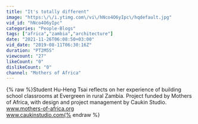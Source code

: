 ```yaml
---
title: "It's totally different"
image: "https:\/\/i.ytimg.com\/vi\/hNco4O6yIpc\/hqdefault.jpg"
vid_id: "hNco4O6yIpc"
categories: "People-Blogs"
tags: ["africa","zambia","architecture"]
date: "2021-11-26T06:08:50+03:00"
vid_date: "2019-08-11T06:30:16Z"
duration: "PT2M5S"
viewcount: "27"
likeCount: "0"
dislikeCount: "0"
channel: "Mothers of Africa"
---
```

{% raw %}Student Hu-Heng Tsai reflects on her experience of building school classrooms at Evergreen in rural Zambia. Project funded by Mothers of Africa, with design and project management by Caukin Studio.<br />www.mothers-of-africa.org<br />www.caukinstudio.com{% endraw %}
